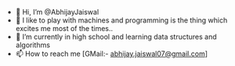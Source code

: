 - 👋 Hi, I’m @AbhijayJaiswal
- 👀 I like to play with machines and programming is the thing which excites me most of the times..
- 🌱 I’m currently in high school and learning data structures and algorithms
- 📫 How to reach me [GMail:- abhijay.jaiswal07@gmail.com]
